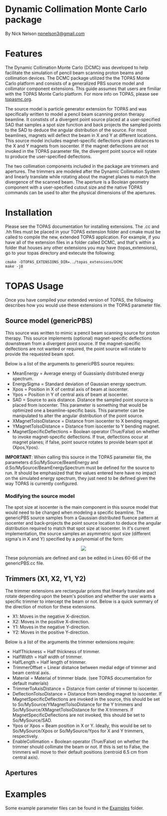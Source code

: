 # Dynamic Collimation Monte Carlo package
By Nick Nelson <npnelson3@gmail.com>

# Features
The Dynamic Collimation Monte Carlo (DCMC) was developed to help facilitate the simulation of pencil beam scanning proton beams and collimation devices. The DCMC package utilized the the TOPAS Monte Carlo platform and consists of a generalized PBS source model and collimator component extensions. This guide assumes that users are fimiliar with the TOPAS Monte Carlo platform. For more info on TOPAS, please see [topasmc.org](topasmc.org).

The source model is particle generator extension for TOPAS and was specifically written to model a pencil beam scanning proton therapy beamline. It constists of a divergent point source placed at a user-specified SAD that samples a spot size function and back projects the sampled points to the SAD to deduce the angular distribution of the source. For most beamlines, magnets will deflect the beam in X and Y at different locations. This source model includes magnet-specific deflections given distances to the X and Y magnets from isocenter. If the magnet deflections are not invoked in the TOPAS parameter file, the divergent point source will rotate to produce the user-specified deflections.

The two collimation components included in the package are trimmers and apertures. The trimmers are modeled after the Dynamic Collimation System and linearly translate while rotating about the magnet planes to match the divergence of the scanned beam. The aperture is a Boolean geometry component with a user-specified cutout size and the native TOPAS commands can be used to alter the physical dimensions of the apertures.

# Installation
Please see the TOPAS documentation for installing extensions. The .cc and .hh files must be placed in your TOPAS extension folder and cmake must be called to compile the new, extended TOPAS application. For example, if you have all of the extension files in a folder called DCMC, and that's within a folder that houses any other extensions you may have (topas_extensions), go to your topas directory and extecute the following:
```
cmake -DTOPAS_EXTENSIONS_DIR=../topas_extensions/DCMC
make -j8
```

# TOPAS Usage
Once you have compiled your extended version of TOPAS, the following describes how you would use these extensions in the TOPAS parameter file.
## Source model (genericPBS)
This source was written to mimic a pencil beam scanning source for proton therapy. This source implements (optional) magnet-specific deflections downstream from a divergent point source. If the magnet-specific delfections are not wanted or required, the point source will rotate to provide the requested beam spot.

Below is a list of the arguments to genericPBS source requires:

  - MeanEnergy = Average energy of Guassianly distributed energy spectrum.
  - EnergySigma = Standard deviation of Gaussian energy spectrum.
  - Xpos = Position in X of central axis of beam at isocenter.
  - Ypos = Position in Y of central axis of beam at isocenter.
  - SAD = Source to axis distance. Distance the sampled point source is placed from isocenter. This parameter is something that would be optimized one a beamline-specific basis. This parameter can be manipulated to alter the angular distribution of the point source.
  - XMagnetToIsoDistance = Distance from isocenter to X bending magnet.
  - YMagnetToIsoDistance = Distance from isocenter to Y bending magnet.
  - MagnetSpecificDeflections = Boolean operator (True/False) on whether to invoke magnet-specific deflections. If true, deflections occur at magnet planes; if false, point source rotates to provide beam spot at (Xpos,Ypos).

**IMPORTANT**: When calling this source in the TOPAS parameter file, the parameters d:So/MySource/BeamEnergy and d:So/MySource/BeamEnergySpectrum must be defined for the source to run. It should be emphasized that the values entered here have no impact on the simulated energy spectrum, they just need to be defined given the way TOPAS is currently configured.

### Modifying the source model
The spot size at isocenter is the main component in this source model that would need to be changed when modeling a specific beamline. The genericPBS source samples from a Gaussian distributed fluence pattern at isocenter and back-projects the point source location to deduce the angular distribution required to match that spot size at isocenter. In it's current implementation, the source samples an asymmetric spot size (different sigma's in X and Y) specified by a polynomial of the form:

<p align="center">
<img src="https://render.githubusercontent.com/render/math?math=\sigma_{X or Y}(E) = a_0E^5 %2B a_1E^4 %2B a_2E^3 %2B a_3E^2 %2B a_4E %2B a_5">

These polynomials are defined and can be edited in Lines 60-66 of the genericPBS.cc file.

## Trimmers (X1, X2, Y1, Y2)
The trimmer extensions are rectangular prisms that linearly translate and rotate depending upon the beam's position and whether the user wants a specific trimmer to intercept the beam or not. Below is a quick summary of the direction of motion for these extensions.
  - X1: Moves in the negative X-direction.
  - X2: Moves in the positive X-direction.
  - Y1: Moves in the negative Y-direction.
  - Y2: Moves in the positive Y-direction.
  
Below is a list of the arguments the trimmer extensions require:
  - HalfThickness = Half thickness of trimmer.
  - HalfWidth = Half width of trimmer.
  - HalfLength = Half length of trimmer.
  - TrimmerOffset = Linear distance between medial edge of trimmer and beam central axis.
  - Material = Material of trimmer blade. (see TOPAS documentation for default materials)
  - TrimmerToAxisDistance = Distance from center of trimmer to isocenter.
  - DeflectionToIsoDistance = Distance from bending magnet to isocenter. If MagnetSpecificDeflections are invoked in the source, this should be set to So/MySource/YMagnetToIsoDistance for the Y trimmers and So/MySource/XMagnetToIsoDistance for the X trimmers. If MagnetSpecificDeflections are not invoked, this should be set to So/MySource/SAD.
  - Ypos or Xpos = Beam position in X or Y. Ideally, this would be set to So/MySource/Xpos or So/MySource/Ypos for X and Y trimmers, respectively.
  - EnableCollimation = Boolean operator (True/False) on whether the trimmer should collimate the beam or not. If this is set to False, the trimmers will move to their default positions (centroid 6.5 cm from central axis).

## Apertures

# Examples
Some example parameter files can be found in the [Examples](https://github.com/npnelson3/DynamicCollimationMonteCarloPackage/tree/master/Examples) folder.
